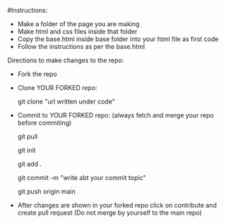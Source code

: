 #Instructions:

- Make a folder of the page you are making
- Make html and css files inside that folder
- Copy the base.html inside base folder into your html file as first code
- Follow the instructions as per the base.html

Directions to make changes to the repo:

- Fork the repo
- Clone YOUR FORKED repo:

    git clone "url written under code"
    
- Commit to YOUR FORKED repo: (always fetch and merge your repo before commiting)

    git pull
    
    git init
    
    git add .
    
    git commit -m "write abt your commit topic"
    
    git push origin main

- After changes are shown in your forked repo click on contribute and create pull request
(Do not merge by yourself to the main repo)
